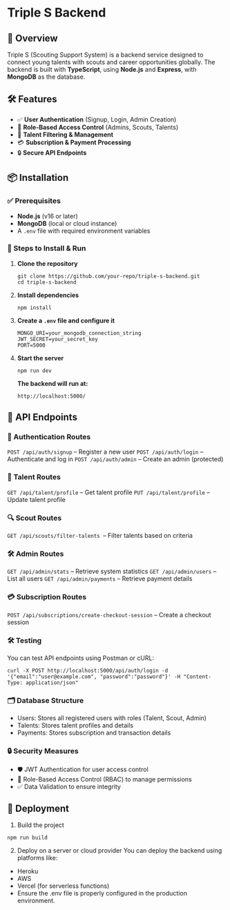# Triple S Backend

## 🚀 Overview
Triple S (Scouting Support System) is a backend service designed to connect young talents with scouts and career opportunities globally. The backend is built with **TypeScript**, using **Node.js** and **Express**, with **MongoDB** as the database.

## 🛠️ Features
- ✅ **User Authentication** (Signup, Login, Admin Creation)
- 🔐 **Role-Based Access Control** (Admins, Scouts, Talents)
- 🎯 **Talent Filtering & Management**
- 💳 **Subscription & Payment Processing**
- 🔒 **Secure API Endpoints**

## 📦 Installation

### ✅ Prerequisites
- **Node.js** (v16 or later)
- **MongoDB** (local or cloud instance)
- A `.env` file with required environment variables

### 📌 Steps to Install & Run

1. **Clone the repository**  
   ```
   git clone https://github.com/your-repo/triple-s-backend.git
   cd triple-s-backend
   ```
2. **Install dependencies**
   ```
   npm install
   ```

3. **Create a ```.env``` file and configure it**
    ```
    MONGO_URI=your_mongodb_connection_string
    JWT_SECRET=your_secret_key
    PORT=5000
    ```
4. **Start the server**
    ```
    npm run dev
    ```
   **The backend will run at:**
   ```
   http://localhost:5000/
   ```
## 📡 API Endpoints

### 🔑 Authentication Routes
```POST /api/auth/signup``` – Register a new user
```POST /api/auth/login``` – Authenticate and log in
```POST /api/auth/admin``` – Create an admin (protected)

### 🏅 Talent Routes
```GET /api/talent/profile``` – Get talent profile
```PUT /api/talent/profile``` – Update talent profile

### 🔍 Scout Routes
```GET /api/scouts/filter-talents ```– Filter talents based on criteria

### 🛠️ Admin Routes
```GET /api/admin/stats``` – Retrieve system statistics
```GET /api/admin/users``` – List all users
```GET /api/admin/payments``` – Retrieve payment details

### 💳 Subscription Routes
```POST /api/subscriptions/create-checkout-session``` – Create a checkout session

### 🛠️ Testing
You can test API endpoints using Postman or cURL:

```curl -X POST http://localhost:5000/api/auth/login -d '{"email":"user@example.com", "password":"password"}' -H "Content-Type: application/json"```

### 🗂️ Database Structure
* Users: Stores all registered users with roles (Talent, Scout, Admin)
* Talents: Stores talent profiles and details
* Payments: Stores subscription and transaction details

### 🔒 Security Measures
* 🛡️ JWT Authentication for user access control
* 🔑 Role-Based Access Control (RBAC) to manage permissions
* ✅ Data Validation to ensure integrity


## 🚀 Deployment
1. Build the project
```
npm run build
```

2. Deploy on a server or cloud provider
You can deploy the backend using platforms like:

* Heroku
* AWS
* Vercel (for serverless functions)
* Ensure the .env file is properly configured in the production environment.

   

